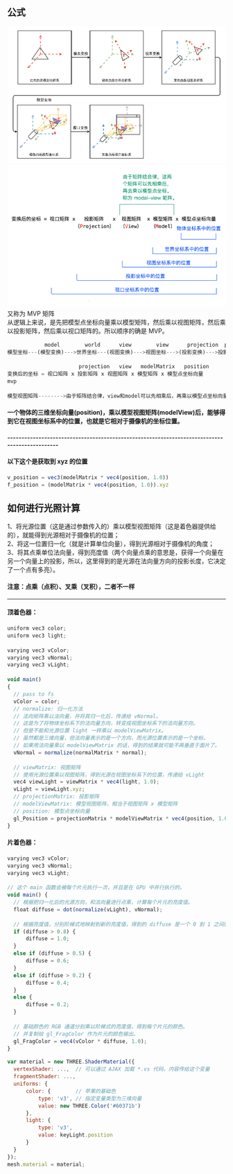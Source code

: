 ## 公式

![image](./img/coordinateSystem.png)
![image](./img/formula.png)
又称为 MVP 矩阵  
从逻辑上来说，是先把模型点坐标向量乘以模型矩阵，然后乘以视图矩阵，然后乘以投影矩阵，然后乘以视口矩阵的。所以顺序的确是 MVP。

```javascript
            model        world      view        view      projection  projection   viewport
模型坐标---(模型变换)--->世界坐标---(视图变换)--->视图坐标--->(投影变换)--->投影坐标---(视口变换)--->视口坐标

                       projection   view   modelMatrix   position
变换后的坐标 = 视口矩阵 x 投影矩阵 x 视图矩阵 x 模型矩阵 x 模型点坐标向量
mvp

模型视图矩阵-------->由于矩阵结合律，view和model可以先相乘后，再乘以模型点坐标向量，称为model-view矩阵
```

#### 一个物体的三维坐标向量(position)，乘以模型视图矩阵(modelView)后，能够得到它在视图坐标系中的位置，也就是它相对于摄像机的坐标位置。

#### ----------------------------------------------------------------------------------------------

#### 以下这个是获取到 xyz 的位置

```javascript
v_position = vec3(modelMatrix * vec4(position, 1.0))
f_position = (modelMatrix * vec4(position, 1.0)).xyz
```

## 如何进行光照计算

1、将光源位置（这是通过参数传入的）乘以模型视图矩阵（这是着色器提供给的），就能得到光源相对于摄像机的位置；  
2、将这一位置归一化（就是计算单位向量），得到光源相对于摄像机的角度；  
3、将其点乘单位法向量，得到亮度值（两个向量点乘的意思是，获得一个向量在另一个向量上的投影，所以，这里得到的是光源在法向量方向的投影长度，它决定了一个点有多亮）。

#### 注意：点乘（点积）、叉乘（叉积），二者不一样

---

#### 顶着色器：

```javascript
uniform vec3 color;
uniform vec3 light;

varying vec3 vColor;
varying vec3 vNormal;
varying vec3 vLight;

void main()
{
  // pass to fs
  vColor = color;
  // normalize: 归一化方法
  // 法向矩阵乘以法向量，并将其归一化后，传递给 vNormal。
  // 这是为了将物体坐标系下的法向量方向，转变成视图坐标系下的法向量方向。
  // 但是不能和光源位置 light 一样乘以 modelViewMatrix。
  // 虽然都是三维向量，但法向量表示的是一个方向，而光源位置表示的是一个坐标。
  // 如果用法向量乘以 modelViewMatrix 的话，得到的结果就可能不再垂直于面片了。
  vNormal = normalize(normalMatrix * normal);

  // viewMatrix: 视图矩阵
  // 使用光源位置乘以视图矩阵，得到光源在视图坐标系下的位置，传递给 vLight
  vec4 viewLight = viewMatrix * vec4(light, 1.0);
  vLight = viewLight.xyz;
  // projectionMatrix: 投影矩阵
  // modelViewMatrix: 模型视图矩阵，相当于视图矩阵 x 模型矩阵
  // position: 模型点坐标向量
  gl_Position = projectionMatrix * modelViewMatrix * vec4(position, 1.0);
}
```

#### 片着色器：

```javascript
varying vec3 vColor;
varying vec3 vNormal;
varying vec3 vLight;

// 这个 main 函数会被每个片元执行一次，并且是在 GPU 中并行执行的。
void main() {
  // 根据把归一化后的光源方向，和法向量进行点乘，计算每个片元的亮度值。
  float diffuse = dot(normalize(vLight), vNormal);

  // 根据亮度值，分别阶梯式地映射到新的亮度值，得到的 diffuse 是一个 0 到 1 之间的值。
  if (diffuse > 0.8) {
      diffuse = 1.0;
  }
  else if (diffuse > 0.5) {
      diffuse = 0.6;
  }
  else if (diffuse > 0.2) {
      diffuse = 0.4;
  }
  else {
      diffuse = 0.2;
  }

  // 基础颜色的 RGB 通道分别乘以阶梯式的亮度值，得到每个片元的颜色。
  // 并复制给 gl_FragColor 作为片元的颜色输出。
  gl_FragColor = vec4(vColor * diffuse, 1.0);
}
```

```javascript
var material = new THREE.ShaderMaterial({
  vertexShader: ...,  // 可以通过 AJAX 加载 *.vs 代码，内容传给这个变量
  fragmentShader: ...,
  uniforms: {
      color: {        // 苹果的基础色
          type: 'v3', // 指定变量类型为三维向量
          value: new THREE.Color('#60371b')
      },
      light: {
          type: 'v3',
          value: keyLight.position
      }
  }
});
mesh.material = material;
```
